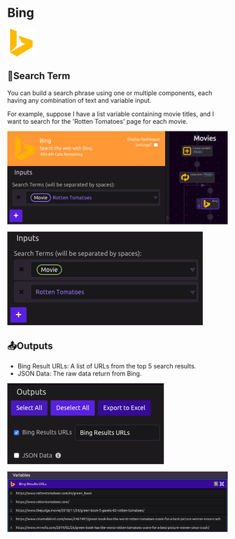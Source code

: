 # Bing

![Search the web with Bing.](../../.gitbook/assets/bing.png)

## 🔎Search Term

You can build a search phrase using one or multiple components, each having any combination of text and variable input.

For example, suppose I have a list variable containing movie titles, and I want to search for the 'Rotten Tomatoes' page for each movie.

![The purple variable border indicates that the value is converted to a string.](../../.gitbook/assets/screen-shot-2019-07-16-at-11.31.44-am.png)

![This formulation is equivalent](../../.gitbook/assets/screen-shot-2019-07-16-at-11.33.01-am.png)

## 📤Outputs

* Bing Result URLs: A list of URLs from the top 5 search results.
* JSON Data: The raw data return from Bing.

![](../../.gitbook/assets/screen-shot-2019-07-16-at-11.40.00-am.png)

![](../../.gitbook/assets/screen-shot-2019-07-16-at-11.43.15-am.png)

